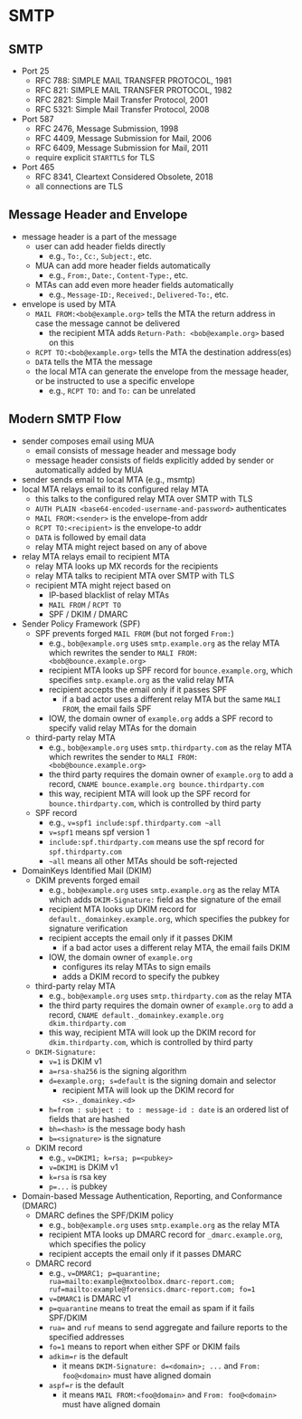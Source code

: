 SMTP
====

## SMTP

- Port 25
  - RFC 788: SIMPLE MAIL TRANSFER PROTOCOL, 1981
  - RFC 821: SIMPLE MAIL TRANSFER PROTOCOL, 1982
  - RFC 2821: Simple Mail Transfer Protocol, 2001
  - RFC 5321: Simple Mail Transfer Protocol, 2008
- Port 587
  - RFC 2476, Message Submission, 1998
  - RFC 4409, Message Submission for Mail, 2006
  - RFC 6409, Message Submission for Mail, 2011
  - require explicit `STARTTLS` for TLS
- Port 465
  - RFC 8341, Cleartext Considered Obsolete, 2018
  - all connections are TLS

## Message Header and Envelope

- message header is a part of the message
  - user can add header fields directly
    - e.g., `To:`, `Cc:`, `Subject:`, etc.
  - MUA can add more header fields automatically
    - e.g., `From:`, `Date:`, `Content-Type:`, etc.
  - MTAs can add even more header fields automatically
    - e.g., `Message-ID:`, `Received:`, `Delivered-To:`, etc.
- envelope is used by MTA
  - `MAIL FROM:<bob@example.org>` tells the MTA the return address in case the
    message cannot be delivered
    - the recipient MTA adds `Return-Path: <bob@example.org>` based on this
  - `RCPT TO:<bob@example.org>` tells the MTA the destination address(es)
  - `DATA` tells the MTA the message
  - the local MTA can generate the envelope from the message header, or be
    instructed to use a specific envelope
    - e.g., `RCPT TO:` and `To:` can be unrelated

## Modern SMTP Flow

- sender composes email using MUA
  - email consists of message header and message body
  - message header consists of fields explicitly added by sender or
    automatically added by MUA
- sender sends email to local MTA (e.g., msmtp)
- local MTA relays email to its configured relay MTA
  - this talks to the configured relay MTA over SMTP with TLS
  - `AUTH PLAIN <base64-encoded-username-and-password>` authenticates
  - `MAIL FROM:<sender>` is the envelope-from addr
  - `RCPT TO:<recipient>` is the envelope-to addr
  - `DATA` is followed by email data
  - relay MTA might reject based on any of above
- relay MTA relays email to recipient MTA
  - relay MTA looks up MX records for the recipients
  - relay MTA talks to recipient MTA over SMTP with TLS
  - recipient MTA might reject based on
    - IP-based blacklist of relay MTAs
    - `MAIL FROM` / `RCPT TO`
    - SPF / DKIM / DMARC
- Sender Policy Framework (SPF)
  - SPF prevents forged `MAIL FROM` (but not forged `From:`)
    - e.g., `bob@example.org` uses `smtp.example.org` as the relay MTA which
      rewrites the sender to `MALI FROM:<bob@bounce.example.org>`
    - recipient MTA looks up SPF record for `bounce.example.org`, which
      specifies `smtp.example.org` as the valid relay MTA
    - recipient accepts the email only if it passes SPF
      - if a bad actor uses a different relay MTA but the same `MALI FROM`,
        the email fails SPF
    - IOW, the domain owner of `example.org` adds a SPF record to specify
      valid relay MTAs for the domain
  - third-party relay MTA
    - e.g., `bob@example.org` uses `smtp.thirdparty.com` as the relay MTA
      which rewrites the sender to `MALI FROM:<bob@bounce.example.org>`
    - the third party requires the domain owner of `example.org` to add a
      record, `CNAME bounce.example.org bounce.thirdparty.com`
    - this way, recipient MTA will look up the SPF record for
      `bounce.thirdparty.com`, which is controlled by third party
  - SPF record
    - e.g., `v=spf1 include:spf.thirdparty.com ~all`
    - `v=spf1` means spf version 1
    - `include:spf.thirdparty.com` means use the spf record for
      `spf.thirdparty.com`
    - `~all` means all other MTAs should be soft-rejected
- DomainKeys Identified Mail (DKIM)
  - DKIM prevents forged email
    - e.g., `bob@example.org` uses `smtp.example.org` as the relay MTA which
      adds `DKIM-Signature:` field as the signature of the email
    - recipient MTA looks up DKIM record for `default._domainkey.example.org`,
      which specifies the pubkey for signature verification
    - recipient accepts the email only if it passes DKIM
      - if a bad actor uses a different relay MTA, the email fails DKIM
    - IOW, the domain owner of `example.org`
      - configures its relay MTAs to sign emails
      - adds a DKIM record to specify the pubkey
  - third-party relay MTA
    - e.g., `bob@example.org` uses `smtp.thirdparty.com` as the relay MTA
    - the third party requires the domain owner of `example.org` to add a
      record, `CNAME default._domainkey.example.org dkim.thirdparty.com`
    - this way, recipient MTA will look up the DKIM record for
      `dkim.thirdparty.com`, which is controlled by third party
  - `DKIM-Signature:`
    - `v=1` is DKIM v1
    - `a=rsa-sha256` is the signing algorithm
    - `d=example.org; s=default` is the signing domain and selector
      - recipient MTA will look up the DKIM record for `<s>._domainkey.<d>`
    - `h=from : subject : to : message-id : date` is an ordered list of fields
      that are hashed
    - `bh=<hash>` is the message body hash
    - `b=<signature>` is the signature
  - DKIM record
    - e.g., `v=DKIM1; k=rsa; p=<pubkey>`
    - `v=DKIM1` is DKIM v1
    - `k=rsa` is rsa key
    - `p=...` is pubkey
- Domain-based Message Authentication, Reporting, and Conformance (DMARC)
  - DMARC defines the SPF/DKIM policy
    - e.g., `bob@example.org` uses `smtp.example.org` as the relay MTA
    - recipient MTA looks up DMARC record for `_dmarc.example.org`, which
      specifies the policy
    - recipient accepts the email only if it passes DMARC
  - DMARC record
    - e.g., `v=DMARC1; p=quarantine; rua=mailto:example@mxtoolbox.dmarc-report.com; ruf=mailto:example@forensics.dmarc-report.com; fo=1`
    - `v=DMARC1` is DMARC v1
    - `p=quarantine` means to treat the email as spam if it fails SPF/DKIM
    - `rua=` and `ruf` means to send aggregate and failure reports to the
      specified addresses
    - `fo=1` means to report when either SPF or DKIM fails
    - `adkim=r` is the default
      - it means `DKIM-Signature: d=<domain>; ...` and `From: foo@<domain>`
        must have aligned domain
    - `aspf=r` is the default
      - it means `MAIL FROM:<foo@domain>` and `From: foo@<domain>` must have
        aligned domain
